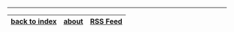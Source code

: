 

<br>

----------------------------------

[back to index](/)|[about](/about.html)|[RSS Feed](/rss.xml)
----|:-----:|-----:

